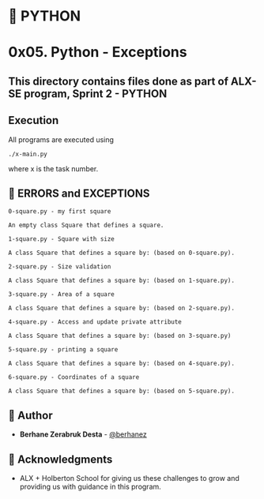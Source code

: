 # :snake: PYTHON
# 0x05. Python - Exceptions

## This directory contains files done as part of ALX-SE program, Sprint 2 - PYTHON


## Execution
All programs are executed using 
```
./x-main.py
```
where x is the task number.

## :wrench: ERRORS and EXCEPTIONS
```
0-square.py - my first square
```
	An empty class Square that defines a square.
```
1-square.py - Square with size
```
	A class Square that defines a square by: (based on 0-square.py).
```
2-square.py - Size validation
```
	A class Square that defines a square by: (based on 1-square.py).
```
3-square.py - Area of a square
```
	A class Square that defines a square by: (based on 2-square.py).
```
4-square.py - Access and update private attribute
```
	A class Square that defines a square by: (based on 3-square.py)
```
5-square.py - printing a square
```
	A class Square that defines a square by: (based on 4-square.py).
```
6-square.py - Coordinates of a square
```
	A class Square that defines a square by: (based on 5-square.py).	


## :blue_book: Author

* **Berhane Zerabruk Desta** - [@berhanez](https://github.com/berhanez)


## :mega: Acknowledgments
* ALX + Holberton School for giving us these challenges to grow and providing us with guidance in this program.
